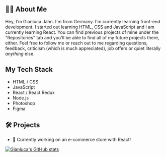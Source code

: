 ## 👨‍💻 About Me #
Hey, I’m Gianluca Jahn. I'm from Germany. I'm currently learning front-end development. I started out learning HTML, CSS and JavaScript and I am currently learning React. You can find previous projects of mine under the "Repositories" tab and you'll be able to find all of my future projects there, either. Feel free to follow me or reach out to me regarding questions, feedback, criticism (which is much appreciated), job offers or quiet literally *anything* else. 

## My Tech Stack
- HTML / CSS
- JavaScript
- React / React Redux
- Node.js
- Photoshop
- Figma 

## 🛠 Projects #

- 🔧 Currently working on an e-commerce store with React!

[![Gianluca's GitHub stats](https://github-readme-stats.vercel.app/api?username=gianlucajahn)](https://github.com/gianlucajahn/github-readme-stats)
